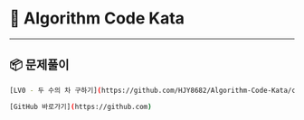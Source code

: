 # 📌 Algorithm Code Kata
---
## 📦 문제풀이

```bash
[LV0 - 두 수의 차 구하기](https://github.com/HJY8682/Algorithm-Code-Kata/commit/616d22fd26c524640e9078d96da48f96b790ab36)

[GitHub 바로가기](https://github.com)
